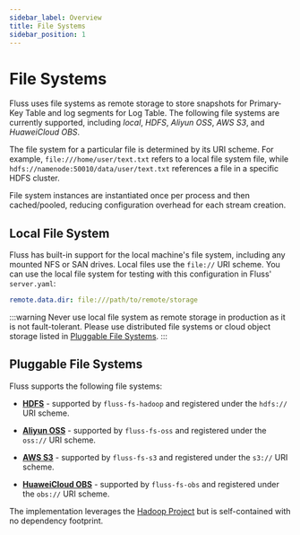 ```yaml
---
sidebar_label: Overview
title: File Systems
sidebar_position: 1
---
```


# File Systems

Fluss uses file systems as remote storage to store snapshots for Primary-Key Table and log segments for Log Table. The following file systems are currently supported, including *local*, *HDFS*, *Aliyun OSS*, *AWS S3*, and *HuaweiCloud OBS*.

The file system for a particular file is determined by its URI scheme. For example, `file:///home/user/text.txt` refers to a local file system file, while `hdfs://namenode:50010/data/user/text.txt` references a file in a specific HDFS cluster.

File system instances are instantiated once per process and then cached/pooled, reducing configuration overhead for each stream creation.

## Local File System

Fluss has built-in support for the local machine's file system, including any mounted NFS or SAN drives. Local files use the `file://` URI scheme. You can use the local file system for testing with this configuration in Fluss' `server.yaml`:
```yaml
remote.data.dir: file:///path/to/remote/storage
```

:::warning
Never use local file system as remote storage in production as it is not fault-tolerant. Please use distributed file systems or cloud object storage listed in [Pluggable File Systems](#pluggable-file-systems).
:::

## Pluggable File Systems
Fluss supports the following file systems:

- **[HDFS](hdfs.md)** - supported by `fluss-fs-hadoop` and registered under the `hdfs://` URI scheme.

- **[Aliyun OSS](oss.md)** - supported by `fluss-fs-oss` and registered under the `oss://` URI scheme.

- **[AWS S3](s3.md)** - supported by `fluss-fs-s3` and registered under the `s3://` URI scheme.

- **[HuaweiCloud OBS](obs.md)** - supported by `fluss-fs-obs` and registered under the `obs://` URI scheme.

The implementation leverages the [Hadoop Project](https://hadoop.apache.org/) but is self-contained with no dependency footprint.
